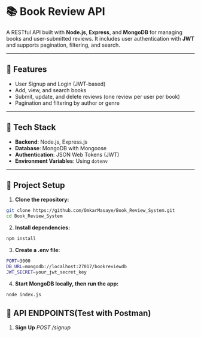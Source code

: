 # 📚 Book Review API

A RESTful API built with **Node.js**, **Express**, and **MongoDB** for managing books and user-submitted reviews. It includes user authentication with **JWT** and supports pagination, filtering, and search.

---

## 🚀 Features

- User Signup and Login (JWT-based)
- Add, view, and search books
- Submit, update, and delete reviews (one review per user per book)
- Pagination and filtering by author or genre

---

## 🧰 Tech Stack

- **Backend**: Node.js, Express.js
- **Database**: MongoDB with Mongoose
- **Authentication**: JSON Web Tokens (JWT)
- **Environment Variables**: Using `dotenv`

---

## 📁 Project Setup

1. **Clone the repository:**

```bash
git clone https://github.com/OmkarMasaye/Book_Review_System.git
cd Book_Review_System
```

2. **Install dependencies:**

```bash
npm install
```

3. **Create a .env file:**

```bash
PORT=3000
DB_URL=mongodb://localhost:27017/bookreviewdb
JWT_SECRET=your_jwt_secret_key
```

4. **Start MongoDB locally, then run the app:**

```bash
node index.js
```

## 🧪 API ENDPOINTS(Test with Postman)

1. **Sign Up**
 *POST /signup*

